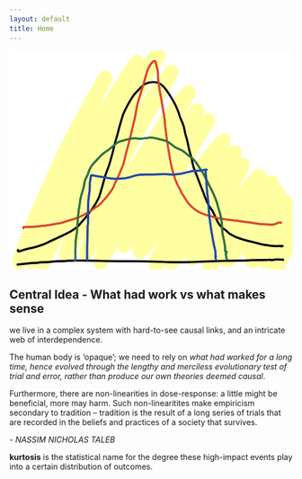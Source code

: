 ```yaml
---
layout: default
title: Home
---
```

![](public/kurtosis.png)


## Central Idea - What had work vs what makes sense

we live in a complex system with hard-to-see causal links, and an intricate web of interdependence. 

The human body is ‘opaque’; we need to rely on *what had worked for a long time, hence evolved through the lengthy and merciless evolutionary test of trial and error, rather than produce our own theories deemed causal*.

Furthermore, there are non-linearities in dose-response: a little might be beneficial, more may harm. Such non-linearitites make empiricism secondary to tradition – tradition is the result of a long series of trials that are recorded in the beliefs and practices of a society that survives. 

*- NASSIM NICHOLAS TALEB*

<p class="message">
<b>kurtosis</b> is the statistical name for the degree these high-impact events play into a certain distribution of outcomes.
</p>